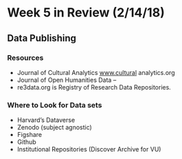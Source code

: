 # Week 5 in Review  (2/14/18)

## Data Publishing  

### Resources

* Journal of Cultural Analytics	www.cultural analytics.org
* Journal of Open Humanities Data – 
* re3data.org is Registry of Research Data Repositories. 

### Where to Look for Data sets
	
  * Harvard’s Dataverse
  * Zenodo (subject agnostic)
  * Figshare
  * Github
  * Institutional Repositories (Discover Archive for VU)
	
 
  

